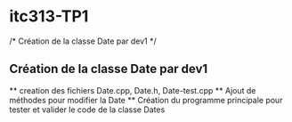 # itc313-TP1
/* Création de la classe Date par dev1 */
## Création de la classe Date par dev1
 ** creation des fichiers Date.cpp, Date.h, Date-test.cpp
 ** Ajout de méthodes pour modifier la Date
 ** Création du programme principale pour tester et valider le code de la classe Dates
